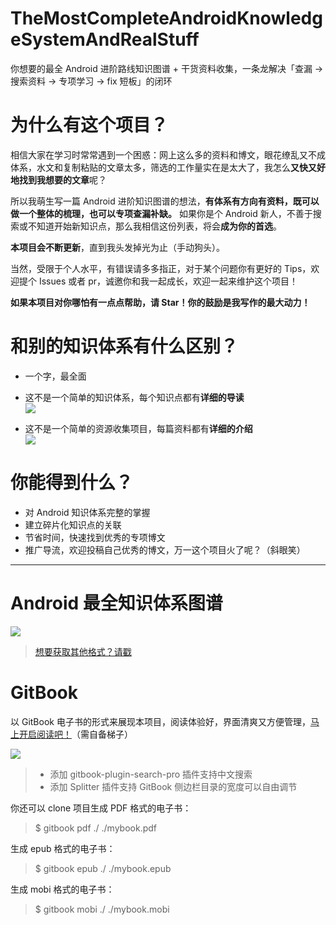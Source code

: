 # TheMostCompleteAndroidKnowledgeSystemAndRealStuff

你想要的最全 Android 进阶路线知识图谱 + 干货资料收集，一条龙解决「查漏 -> 搜索资料 -> 专项学习 -> fix 短板」的闭环

# 为什么有这个项目？

相信大家在学习时常常遇到一个困惑：网上这么多的资料和博文，眼花缭乱又不成体系，水文和复制粘贴的文章太多，筛选的工作量实在是太大了，我怎么**又快又好地找到我想要的文章**呢？

所以我萌生写一篇 Android 进阶知识图谱的想法，**有体系有方向有资料，既可以做一个整体的梳理，也可以专项查漏补缺。** 如果你是个 Android 新人，不善于搜索或不知道开始新知识点，那么我相信这份列表，将会**成为你的首选**。

**本项目会不断更新**，直到我头发掉光为止（手动狗头）。

当然，受限于个人水平，有错误请多多指正，对于某个问题你有更好的 Tips，欢迎提个 Issues 或者 pr，诚邀你和我一起成长，欢迎一起来维护这个项目！

**如果本项目对你哪怕有一点点帮助，请 Star！你的鼓励是我写作的最大动力！**

# 和别的知识体系有什么区别？

- 一个字，最全面
- 这不是一个简单的知识体系，每个知识点都有**详细的导读**  
![](https://upload-images.jianshu.io/upload_images/3167794-3a23013cffa9d42a.png?imageMogr2/auto-orient/strip%7CimageView2/2/w/1240)

- 这不是一个简单的资源收集项目，每篇资料都有**详细的介绍**  
![](https://upload-images.jianshu.io/upload_images/3167794-87076e7ee37a1dd7.png?imageMogr2/auto-orient/strip%7CimageView2/2/w/1240)

# 你能得到什么？

- 对 Android 知识体系完整的掌握
- 建立碎片化知识点的关联
- 节省时间，快速找到优秀的专项博文
- 推广导流，欢迎投稿自己优秀的博文，万一这个项目火了呢？（斜眼笑）

---

# Android 最全知识体系图谱

![](https://upload-images.jianshu.io/upload_images/3167794-3c82d87adcf1e662.png?imageMogr2/auto-orient/strip%7CimageView2/2/w/1240)

> [想要获取其他格式？请戳](https://github.com/feelschaotic/AndroidKnowledgeSystem/tree/master/Android知识体系图谱)

# GitBook

以 GitBook 电子书的形式来展现本项目，阅读体验好，界面清爽又方便管理，[马上开启阅读吧！](https://feelschaotic.gitbook.io/android-knowledge-system/)（需自备梯子）

![](https://upload-images.jianshu.io/upload_images/3167794-ec064709714dbc6f.png?imageMogr2/auto-orient/strip%7CimageView2/2/w/1240)

> - 添加 gitbook-plugin-search-pro 插件支持中文搜索
> - 添加 Splitter 插件支持 GitBook 侧边栏目录的宽度可以自由调节

你还可以 clone 项目生成 PDF 格式的电子书：
> $ gitbook pdf ./ ./mybook.pdf

生成 epub 格式的电子书：
> $ gitbook epub ./ ./mybook.epub

生成 mobi 格式的电子书：
> $ gitbook mobi ./ ./mybook.mobi

